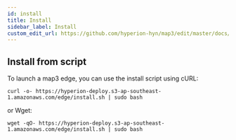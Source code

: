 ```yaml
---
id: install
title: Install
sidebar_label: Install
custom_edit_url: https://github.com/hyperion-hyn/map3/edit/master/docs/install.md
---
```

## Install from script
To launch a map3 edge, you can use the install script using cURL:

````
curl -o- https://hyperion-deploy.s3-ap-southeast-1.amazonaws.com/edge/install.sh | sudo bash
````
or Wget:
````
wget -qO- https://hyperion-deploy.s3-ap-southeast-1.amazonaws.com/edge/install.sh | sudo bash
````

